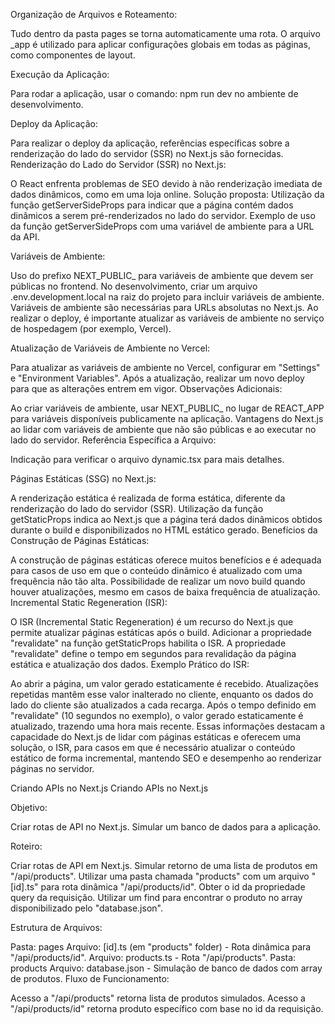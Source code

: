 Organização de Arquivos e Roteamento:

Tudo dentro da pasta pages se torna automaticamente uma rota.
O arquivo \_app é utilizado para aplicar configurações globais em todas as páginas, como componentes de layout.

Execução da Aplicação:

Para rodar a aplicação, usar o comando: npm run dev no ambiente de desenvolvimento.

Deploy da Aplicação:

Para realizar o deploy da aplicação, referências específicas sobre a renderização do lado do servidor (SSR) no Next.js são fornecidas.
Renderização do Lado do Servidor (SSR) no Next.js:

O React enfrenta problemas de SEO devido à não renderização imediata de dados dinâmicos, como em uma loja online.
Solução proposta: Utilização da função getServerSideProps para indicar que a página contém dados dinâmicos a serem pré-renderizados no lado do servidor.
Exemplo de uso da função getServerSideProps com uma variável de ambiente para a URL da API.

Variáveis de Ambiente:

Uso do prefixo NEXT_PUBLIC\_ para variáveis de ambiente que devem ser públicas no frontend.
No desenvolvimento, criar um arquivo .env.development.local na raiz do projeto para incluir variáveis de ambiente.
Variáveis de ambiente são necessárias para URLs absolutas no Next.js.
Ao realizar o deploy, é importante atualizar as variáveis de ambiente no serviço de hospedagem (por exemplo, Vercel).

Atualização de Variáveis de Ambiente no Vercel:

Para atualizar as variáveis de ambiente no Vercel, configurar em "Settings" e "Environment Variables".
Após a atualização, realizar um novo deploy para que as alterações entrem em vigor.
Observações Adicionais:

Ao criar variáveis de ambiente, usar NEXT_PUBLIC\_ no lugar de REACT_APP para variáveis disponíveis publicamente na aplicação.
Vantagens do Next.js ao lidar com variáveis de ambiente que não são públicas e ao executar no lado do servidor.
Referência Específica a Arquivo:

Indicação para verificar o arquivo dynamic.tsx para mais detalhes.

Páginas Estáticas (SSG) no Next.js:

A renderização estática é realizada de forma estática, diferente da renderização do lado do servidor (SSR).
Utilização da função getStaticProps indica ao Next.js que a página terá dados dinâmicos obtidos durante o build e disponibilizados no HTML estático gerado.
Benefícios da Construção de Páginas Estáticas:

A construção de páginas estáticas oferece muitos benefícios e é adequada para casos de uso em que o conteúdo dinâmico é atualizado com uma frequência não tão alta.
Possibilidade de realizar um novo build quando houver atualizações, mesmo em casos de baixa frequência de atualização.
Incremental Static Regeneration (ISR):

O ISR (Incremental Static Regeneration) é um recurso do Next.js que permite atualizar páginas estáticas após o build.
Adicionar a propriedade "revalidate" na função getStaticProps habilita o ISR.
A propriedade "revalidate" define o tempo em segundos para revalidação da página estática e atualização dos dados.
Exemplo Prático do ISR:

Ao abrir a página, um valor gerado estaticamente é recebido.
Atualizações repetidas mantêm esse valor inalterado no cliente, enquanto os dados do lado do cliente são atualizados a cada recarga.
Após o tempo definido em "revalidate" (10 segundos no exemplo), o valor gerado estaticamente é atualizado, trazendo uma hora mais recente.
Essas informações destacam a capacidade do Next.js de lidar com páginas estáticas e oferecem uma solução, o ISR, para casos em que é necessário atualizar o conteúdo estático de forma incremental, mantendo SEO e desempenho ao renderizar páginas no servidor.

Criando APIs no Next.js
Criando APIs no Next.js

Objetivo:

Criar rotas de API no Next.js.
Simular um banco de dados para a aplicação.

Roteiro:

Criar rotas de API em Next.js.
Simular retorno de uma lista de produtos em "/api/products".
Utilizar uma pasta chamada "products" com um arquivo "[id].ts" para rota dinâmica "/api/products/id".
Obter o id da propriedade query da requisição.
Utilizar um find para encontrar o produto no array disponibilizado pelo "database.json".

Estrutura de Arquivos:

Pasta: pages
Arquivo: [id].ts (em "products" folder) - Rota dinâmica para "/api/products/id".
Arquivo: products.ts - Rota "/api/products".
Pasta: products
Arquivo: database.json - Simulação de banco de dados com array de produtos.
Fluxo de Funcionamento:

Acesso a "/api/products" retorna lista de produtos simulados.
Acesso a "/api/products/id" retorna produto específico com base no id da requisição.
